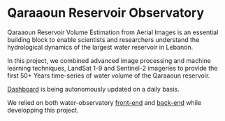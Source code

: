 # Qaraaoun Reservoir Observatory  


Qaraaoun Reservoir Volume Estimation from Aerial Images is an essential building block to enable scientists and researchers understand the hydrological dynamics of the largest water reservoir in Lebanon.  

In this project, we combined advanced image processing and machine learning techniques, LandSat 1-9 and Sentinel-2 imageries to provide the first 50+ Years time-series of water volume of the Qaraaoun reservoir.  

[Dashboard](http://geoai.cnrs.edu.lb/qaraaoun) is being autonomously updated on a daily basis.

We relied on both water-observatory [front-end](https://github.com/sentinel-hub/water-observatory-frontend) and [back-end](https://github.com/sentinel-hub/water-observatory-backend) while developping this project.



